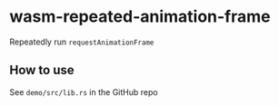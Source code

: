 # wasm-repeated-animation-frame
Repeatedly run `requestAnimationFrame`

## How to use
See `demo/src/lib.rs` in the GitHub repo

